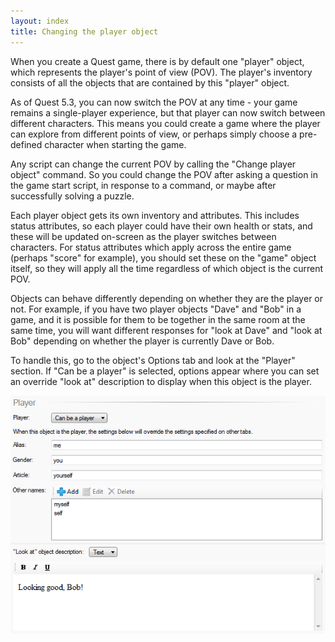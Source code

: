 ```yaml
---
layout: index
title: Changing the player object
---
```


When you create a Quest game, there is by default one "player" object, which represents the player's point of view (POV). The player's inventory consists of all the objects that are contained by this "player" object.

As of Quest 5.3, you can now switch the POV at any time - your game remains a single-player experience, but that player can now switch between different characters. This means you could create a game where the player can explore from different points of view, or perhaps simply choose a pre-defined character when starting the game.

Any script can change the current POV by calling the "Change player object" command. So you could change the POV after asking a question in the game start script, in response to a command, or maybe after successfully solving a puzzle.

Each player object gets its own inventory and attributes. This includes status attributes, so each player could have their own health or stats, and these will be updated on-screen as the player switches between characters. For status attributes which apply across the entire game (perhaps "score" for example), you should set these on the "game" object itself, so they will apply all the time regardless of which object is the current POV.

Objects can behave differently depending on whether they are the player or not. For example, if you have two player objects "Dave" and "Bob" in a game, and it is possible for them to be together in the same room at the same time, you will want different responses for "look at Dave" and "look at Bob" depending on whether the player is currently Dave or Bob.

To handle this, go to the object's Options tab and look at the "Player" section. If "Can be a player" is selected, options appear where you can set an override "look at" description to display when this object is the player.

![](Pov1.png "Pov1.png")
